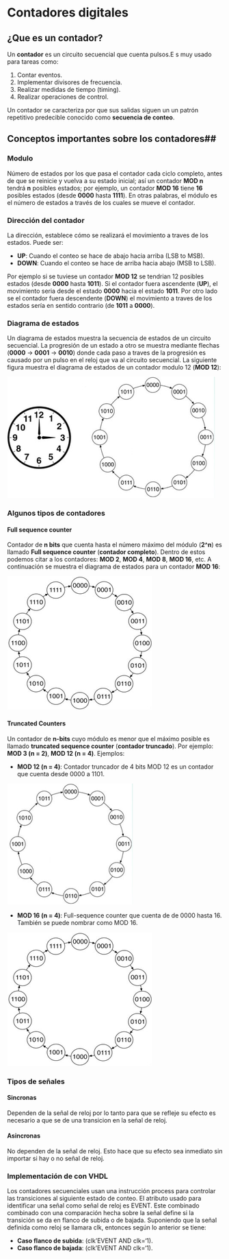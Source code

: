 # Contadores digitales #


## ¿Que es un contador? ##

Un **contador** es un circuito secuencial que cuenta pulsos.E s muy usado para tareas como:
1. Contar eventos.
2. Implementar divisores de frecuencia.
3. Realizar medidas de tiempo (timing).
4. Realizar operaciones de control.

Un contador se caracteriza por que sus salidas siguen un un patrón repetitivo predecible conocido como **secuencia de conteo**.


## Conceptos importantes sobre los contadores##

### Modulo ###

Número de estados por los que pasa el contador cada ciclo completo, antes de que se reinicie y vuelva a su estado inicial; así un contador **MOD n** tendrá **n** posibles estados; por ejemplo, un contador **MOD 16** tiene **16** posibles estados (desde **0000** hasta **1111**). En otras palabras, el módulo es el número de estados a través de los cuales se mueve el contador.


### Dirección del contador ###

La dirección, establece cómo se realizará el movimiento a traves de los estados. Puede ser:
* **UP**: Cuando el conteo se hace de abajo hacia arriba (LSB to MSB).
* **DOWN**: Cuando el conteo se hace de arriba hacia abajo (MSB to LSB).

Por ejemplo si se tuviese un contador **MOD 12** se tendrian 12 posibles estados (desde **0000** hasta **1011**). Si el contador fuera ascendente (**UP**), el movimiento seria desde el estado **0000** hacia el estado **1011**. Por otro lado se el contador fuera descendente (**DOWN**) el movimiento a traves de los estados sería en sentido contrario (de **1011** a **0000**).

### Diagrama de estados ###

Un diagrama de estados muestra la secuencia de estados de un circuito secuencial. La progresión de un estado a otro se muestra mediante flechas (**0000** → **0001** → **0010**) donde cada paso a traves de la progresión es causado por un pulso en el reloj que va al circuito secuencial. La siguiente figura muestra el diagrama de estados de un contador modulo 12 (**MOD 12**):

![diagrama_estados](diagrama_de_estados.jpg)

### Algunos tipos de contadores ###

#### Full sequence counter ####

Contador de **n bits** que cuenta hasta el número máximo del módulo (**2^n**) es llamado **Full sequence counter** (**contador completo**). Dentro de estos podemos citar a los contadores: **MOD 2**, **MOD 4**, **MOD 8**, **MOD 16**, etc. A continuación se muestra el diagrama de estados para un contador **MOD 16**:

![diagrama_estados_dod16](diagrama_de_estados2.jpg)

#### Truncated Counters ####

Un contador de **n-bits** cuyo módulo es menor que el máximo posible es llamado **truncated sequence counter** (**contador truncado**). Por ejemplo: **MOD 3 (n = 2)**, **MOD 12 (n = 4)**. Ejemplos:
* **MOD 12 (n = 4)**: Contador truncador de 4 bits MOD 12 es un contador que cuenta desde 0000 a 1101.

![diagrama_estados_dod16](diagrama_de_estados3.jpg)

* **MOD 16 (n = 4)**: Full-sequence counter que cuenta de de 0000 hasta 16. También se puede nombrar como MOD 16.

![diagrama_estados_dod16](diagrama_de_estados2.jpg)

### Tipos de señales ###

#### Sincronas ####
Dependen de la señal de reloj por lo tanto para que se refleje su efecto es necesario a que se de una transicion en la señal de reloj.

#### Asincronas ####
No dependen de la señal de reloj. Esto hace que su efecto sea inmediato sin importar si hay o no señal de reloj.

### Implementación de con VHDL ###

Los contadores secuenciales usan una instrucción process para controlar las transiciones al siguiente estado de conteo.
El atributo usado para identificar una señal como señal de reloj es EVENT. Este combinado combinado con una comparación hecha sobre la señal define si la transición se da en flanco de subida o de bajada. Suponiendo que la señal definida como reloj se llamara clk, entonces según lo anterior se tiene:
* **Caso flanco de subida**: (clk’EVENT AND clk=‘1).
* **Caso flanco de bajada**: (clk’EVENT AND clk=‘1).